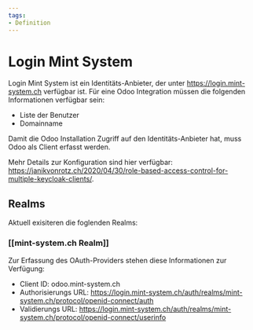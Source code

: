 ```yaml
---
tags:
- Definition
---
```

# Login Mint System
Login Mint System ist ein Identitäts-Anbieter, der unter https://login.mint-system.ch verfügbar ist. Für eine Odoo Integration müssen die folgenden Informationen verfügbar sein:

* Liste der Benutzer
* Domainname

Damit die Odoo Installation Zugriff auf den Identitäts-Anbieter hat, muss Odoo als Client erfasst werden.

Mehr Details zur Konfiguration sind hier verfügbar: https://janikvonrotz.ch/2020/04/30/role-based-access-control-for-multiple-keycloak-clients/.

## Realms

Aktuell exisiteren die foglenden Realms:

### [[mint-system.ch Realm]]

Zur Erfassung des OAuth-Providers stehen diese Informationen zur Verfügung:

* Client ID: odoo.mint-system.ch
* Authorisierungs URL: https://login.mint-system.ch/auth/realms/mint-system.ch/protocol/openid-connect/auth
* Validierungs URL: https://login.mint-system.ch/auth/realms/mint-system.ch/protocol/openid-connect/userinfo
